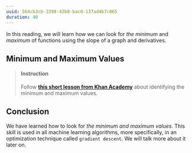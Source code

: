 ```yaml
---
uuid: 564cb3cb-3398-43b0-bac0-137ad4b7c065
duration: 40
---
```


In this reading, we will learn how we can look for _the minimum_ and _maximum_ of functions using the slope of a graph and derivatives.

## Minimum and Maximum Values

> #### Instruction
> Follow [**this short lesson from Khan Academy**](https://www.khanacademy.org/math/in-in-grade-12-ncert/in-in-playing-with-graphs-using-differentiation/copy-of-critical-points-ab/v/relative-minima-maxima) about identifying the minimum and maximum values.



## Conclusion

We have learned how to look for _the minimum and maximum values_. This skill is used in all machine learning algorithms, more specifically, in an optimization technique called `gradient descent`. We will talk more about it later on.
